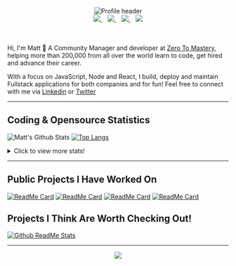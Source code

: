 <div align="center">
    <img src="https://github.com/MattCSmith/MattCSmith/raw/master/assets/githubImage.png" alt="Profile header" />
    <div>
        <a href="https://www.linkedin.com/in/matt-c-smith/">
            <img src="https://img.shields.io/badge/linkedin-connect-%230077B5.svg?&style=for-the-badge&logo=linkedin" />
        </a>&nbsp;&nbsp;
        <a href="https://dev.to/mattcsmith">
            <img src="https://img.shields.io/badge/dev.to-follow-%230A0A0A.svg?&style=for-the-badge&logo=dev.to" />
        </a>&nbsp;&nbsp;
        <a href="https://twitter/MattCSmith_">
            <img src="https://img.shields.io/badge/twitter-follow-%231DA1F2.svg?&style=for-the-badge&logo=twitter" />
        </a>&nbsp;&nbsp;
        <a href="https://www.youtube.com/channel/UCQnCh_U9PeXh_7FaxUB7Lsg">
            <img src="https://img.shields.io/badge/youtube-subscribe-%23FF0000.svg?&style=for-the-badge&logo=youtube" />
        </a>
    </div>
</div>
<br/><br/>

Hi, I'm Matt 👋
A Community Manager and developer at [Zero To Mastery](https://zerotomastery.io/?utm_source=mcs_gh), helping more than 200,000 from all over the world learn to code, get hired and advance their career.

With a focus on JavaScript, Node and React, I build, deploy and maintain Fullstack applications for both companies and for fun!
Feel free to connect with me via [Linkedin](https://www.linkedin.com/in/matt-c-smith/) or [Twitter](https://twitter/MattCSmith_)

---
## Coding & Opensource Statistics
![Matt's Github Stats](https://github-readme-stats.vercel.app/api?username=mattcsmith&count_private=true&show_icons=true)
[![Top Langs](https://github-readme-stats.vercel.app/api/top-langs/?username=mattcsmith)](https://github.com/mattcsmith)

<details>
  <summary>Click to view more stats!</summary>
    <!--START_SECTION:waka-->
![Profile Views](http://img.shields.io/badge/Profile%20Views-0-blue)

![Lines of code](https://img.shields.io/badge/From%20Hello%20World%20I%27ve%20Written-1.8%20million%20lines%20of%20code-blue)

**🐱 My Github Data** 

> 🏆 287 Contributions in the Year 2021
 > 
> 📦 0 Bytes Used in Github's Storage 
 > 
> 🚫 Not Opted to Hire
 > 
> 📜 20 Public Repositories 
 > 
> 🔑 0 Private Repositories  
 > 
**I'm a Night 🦉** 

```text
🌞 Morning    34 commits     █░░░░░░░░░░░░░░░░░░░░░░░░   4.26% 
🌆 Daytime    236 commits    ███████░░░░░░░░░░░░░░░░░░   29.57% 
🌃 Evening    298 commits    █████████░░░░░░░░░░░░░░░░   37.34% 
🌙 Night      230 commits    ███████░░░░░░░░░░░░░░░░░░   28.82%

```
📅 **I'm Most Productive on Thursday** 

```text
Monday       136 commits    ████░░░░░░░░░░░░░░░░░░░░░   17.04% 
Tuesday      99 commits     ███░░░░░░░░░░░░░░░░░░░░░░   12.41% 
Wednesday    112 commits    ███░░░░░░░░░░░░░░░░░░░░░░   14.04% 
Thursday     147 commits    ████░░░░░░░░░░░░░░░░░░░░░   18.42% 
Friday       114 commits    ███░░░░░░░░░░░░░░░░░░░░░░   14.29% 
Saturday     113 commits    ███░░░░░░░░░░░░░░░░░░░░░░   14.16% 
Sunday       77 commits     ██░░░░░░░░░░░░░░░░░░░░░░░   9.65%

```


📊 **This Week I Spent My Time On** 

```text
⌚︎ Time Zone: Europe/London

💬 Programming Languages: 
JavaScript               14 hrs 43 mins      ██████████████████░░░░░░░   74.17% 
JSX                      4 hrs 47 mins       ██████░░░░░░░░░░░░░░░░░░░   24.14% 
HTML                     16 mins             ░░░░░░░░░░░░░░░░░░░░░░░░░   1.35% 
Other                    4 mins              ░░░░░░░░░░░░░░░░░░░░░░░░░   0.34%

🔥 Editors: 
VS Code                  19 hrs 51 mins      █████████████████████████   100.0%

💻 Operating System: 
Windows                  19 hrs 51 mins      █████████████████████████   100.0%

```

**I Mostly Code in JavaScript** 

```text
JavaScript               42 repos            ███████████████████░░░░░░   76.36% 
HTML                     7 repos             ███░░░░░░░░░░░░░░░░░░░░░░   12.73% 
CSS                      4 repos             █░░░░░░░░░░░░░░░░░░░░░░░░   7.27% 
TypeScript               1 repo              ░░░░░░░░░░░░░░░░░░░░░░░░░   1.82% 
Python                   1 repo              ░░░░░░░░░░░░░░░░░░░░░░░░░   1.82%

```



<!--END_SECTION:waka-->
</details>

---

## Public Projects I Have Worked On

[![ReadMe Card](https://github-readme-stats.vercel.app/api/pin/?username=zerodevs&repo=FullstackTrends_Challenge-13)](https://www.fullstacktrends.com/)
[![ReadMe Card](https://github-readme-stats.vercel.app/api/pin/?username=mattcsmith&repo=zeroBot-legacy)](https://github.com/MattCSmith/zeroBot-Legacy)
[![ReadMe Card](https://github-readme-stats.vercel.app/api/pin/?username=zerodevs&repo=resource-hub-frontend)](https://github.com/zeroDevs/resource-hub-frontend)
[![ReadMe Card](https://github-readme-stats.vercel.app/api/pin/?username=zerodevs&repo=advent-website)](https://aoc.zerotomastery.io)

## Projects I Think Are Worth Checking Out!
[![Github ReadMe Stats](https://github-readme-stats.vercel.app/api/pin/?username=anuraghazra&repo=github-readme-stats)](https://github.com/anuraghazra/github-readme-stats)

---
<p align='center'>
    <img src="https://visitor-badge.glitch.me/badge?page_id=mattcsmith.github-readme0123" />
</p>
